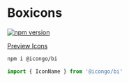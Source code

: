 Boxicons
===

[![npm version](https://img.shields.io/npm/v/@icongo/bi.svg)](https://www.npmjs.com/package/@icongo/bi)

[Preview Icons](http://icongo.github.io/#/icons/bi)

```bash
npm i @icongo/bi
```

```jsx
import { IconName } from '@icongo/bi'
```